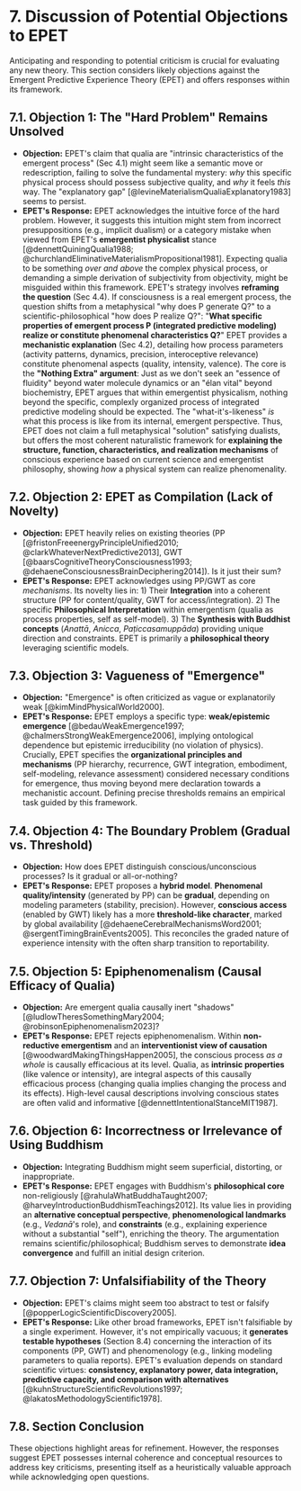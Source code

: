 # 7. Discussion of Potential Objections to EPET

Anticipating and responding to potential criticism is crucial for evaluating any new theory. This section considers likely objections against the Emergent Predictive Experience Theory (EPET) and offers responses within its framework.

## 7.1. Objection 1: The "Hard Problem" Remains Unsolved

*   **Objection:** EPET's claim that qualia are "intrinsic characteristics of the emergent process" (Sec 4.1) might seem like a semantic move or redescription, failing to solve the fundamental mystery: *why* this specific physical process should possess subjective quality, and *why* it feels *this* way. The "explanatory gap" [@levineMaterialismQualiaExplanatory1983] seems to persist.
*   **EPET's Response:** EPET acknowledges the intuitive force of the hard problem. However, it suggests this intuition might stem from incorrect presuppositions (e.g., implicit dualism) or a category mistake when viewed from EPET's **emergentist physicalist** stance [@dennettQuiningQualia1988; @churchlandEliminativeMaterialismPropositional1981]. Expecting qualia to be something *over and above* the complex physical process, or demanding a simple derivation of subjectivity from objectivity, might be misguided within this framework.
    EPET's strategy involves **reframing the question** (Sec 4.4). If consciousness is a real emergent process, the question shifts from a metaphysical "why does P generate Q?" to a scientific-philosophical "how does P realize Q?": "**What specific properties of emergent process P (integrated predictive modeling) realize or constitute phenomenal characteristics Q?**"
    EPET provides a **mechanistic explanation** (Sec 4.2), detailing how process parameters (activity patterns, dynamics, precision, interoceptive relevance) constitute phenomenal aspects (quality, intensity, valence).
    The core is the **"Nothing Extra" argument**: Just as we don't seek an "essence of fluidity" beyond water molecule dynamics or an "élan vital" beyond biochemistry, EPET argues that within emergentist physicalism, nothing beyond the specific, complexly organized process of integrated predictive modeling should be expected. The "what-it's-likeness" *is* what this process is like from its internal, emergent perspective.
    Thus, EPET does not claim a full metaphysical "solution" satisfying dualists, but offers the most coherent naturalistic framework for **explaining the structure, function, characteristics, and realization mechanisms** of conscious experience based on current science and emergentist philosophy, showing *how* a physical system can realize phenomenality.

## 7.2. Objection 2: EPET as Compilation (Lack of Novelty)

*   **Objection:** EPET heavily relies on existing theories (PP [@fristonFreeenergyPrincipleUnified2010; @clarkWhateverNextPredictive2013], GWT [@baarsCognitiveTheoryConsciousness1993; @dehaeneConsciousnessBrainDeciphering2014]). Is it just their sum?
*   **EPET's Response:** EPET acknowledges using PP/GWT as core *mechanisms*. Its novelty lies in: 1) Their **Integration** into a coherent structure (PP for content/quality, GWT for access/integration). 2) The specific **Philosophical Interpretation** within emergentism (qualia as process properties, self as self-model). 3) The **Synthesis with Buddhist concepts** (*Anattā*, *Anicca*, *Paṭiccasamuppāda*) providing unique direction and constraints. EPET is primarily a **philosophical theory** leveraging scientific models.

## 7.3. Objection 3: Vagueness of "Emergence"

*   **Objection:** "Emergence" is often criticized as vague or explanatorily weak [@kimMindPhysicalWorld2000].
*   **EPET's Response:** EPET employs a specific type: **weak/epistemic emergence** [@bedauWeakEmergence1997; @chalmersStrongWeakEmergence2006], implying ontological dependence but epistemic irreducibility (no violation of physics). Crucially, EPET specifies the **organizational principles and mechanisms** (PP hierarchy, recurrence, GWT integration, embodiment, self-modeling, relevance assessment) considered necessary conditions for emergence, thus moving beyond mere declaration towards a mechanistic account. Defining precise thresholds remains an empirical task guided by this framework.

## 7.4. Objection 4: The Boundary Problem (Gradual vs. Threshold)

*   **Objection:** How does EPET distinguish conscious/unconscious processes? Is it gradual or all-or-nothing?
*   **EPET's Response:** EPET proposes a **hybrid model**. **Phenomenal quality/intensity** (generated by PP) can be **gradual**, depending on modeling parameters (stability, precision). However, **conscious access** (enabled by GWT) likely has a more **threshold-like character**, marked by global availability [@dehaeneCerebralMechanismsWord2001; @sergentTimingBrainEvents2005]. This reconciles the graded nature of experience intensity with the often sharp transition to reportability.

## 7.5. Objection 5: Epiphenomenalism (Causal Efficacy of Qualia)

*   **Objection:** Are emergent qualia causally inert "shadows" [@ludlowTheresSomethingMary2004; @robinsonEpiphenomenalism2023]?
*   **EPET's Response:** EPET rejects epiphenomenalism. Within **non-reductive emergentism** and an **interventionist view of causation** [@woodwardMakingThingsHappen2005], the conscious process *as a whole* is causally efficacious at its level. Qualia, as **intrinsic properties** (like valence or intensity), are integral aspects of this causally efficacious process (changing qualia implies changing the process and its effects). High-level causal descriptions involving conscious states are often valid and informative [@dennettIntentionalStanceMIT1987].

## 7.6. Objection 6: Incorrectness or Irrelevance of Using Buddhism

*   **Objection:** Integrating Buddhism might seem superficial, distorting, or inappropriate.
*   **EPET's Response:** EPET engages with Buddhism's **philosophical core** non-religiously [@rahulaWhatBuddhaTaught2007; @harveyIntroductionBuddhismTeachings2012]. Its value lies in providing an **alternative conceptual perspective**, **phenomenological landmarks** (e.g., *Vedanā*'s role), and **constraints** (e.g., explaining experience without a substantial "self"), enriching the theory. The argumentation remains scientific/philosophical; Buddhism serves to demonstrate **idea convergence** and fulfill an initial design criterion.

## 7.7. Objection 7: Unfalsifiability of the Theory

*   **Objection:** EPET's claims might seem too abstract to test or falsify [@popperLogicScientificDiscovery2005].
*   **EPET's Response:** Like other broad frameworks, EPET isn't falsifiable by a single experiment. However, it's not empirically vacuous; it **generates testable hypotheses** (Section 8.4) concerning the interaction of its components (PP, GWT) and phenomenology (e.g., linking modeling parameters to qualia reports). EPET's evaluation depends on standard scientific virtues: **consistency, explanatory power, data integration, predictive capacity, and comparison with alternatives** [@kuhnStructureScientificRevolutions1997; @lakatosMethodologyScientific1978].

## 7.8. Section Conclusion

These objections highlight areas for refinement. However, the responses suggest EPET possesses internal coherence and conceptual resources to address key criticisms, presenting itself as a heuristically valuable approach while acknowledging open questions.